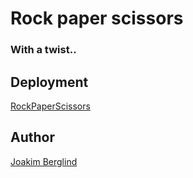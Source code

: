 # Rock paper scissors
### With a twist..

## Deployment

[RockPaperScissors](https://rockpaperjedi.netlify.com/)

## Author

[Joakim Berglind](https://github.com/nevroje)
